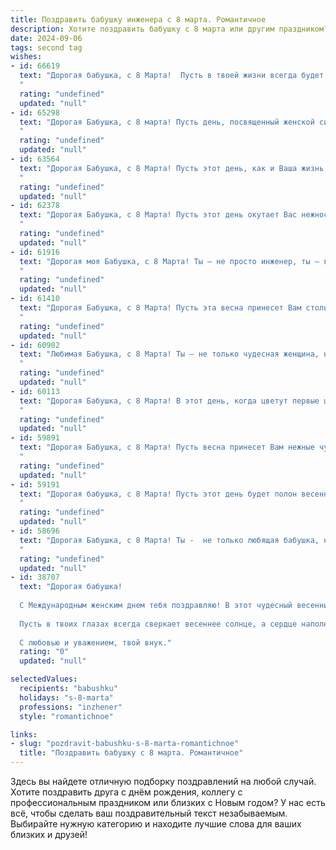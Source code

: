 ```yaml
---
title: Поздравить бабушку инженера с 8 марта. Романтичное
description: Хотите поздравить бабушку с 8 марта или другим праздником? Наш ИИ создаст незабываемое поздравление, а вы обязательно выделитесь среди других.  
date: 2024-09-06
tags: second tag
wishes:
- id: 66619
  text: "Дорогая бабушка, с 8 Марта!  Пусть в твоей жизни всегда будет место для волшебства и романтики, как в твоих инженерных проектах!  Будь счастлива, любима и окружена заботой своих близких. ❤️
  "
  rating: "undefined"
  updated: "null"
- id: 65298
  text: "Дорогая Бабушка, с 8 марта! Пусть день, посвященный женской силе и красоте, принесет тебе море тепла и нежности, а твоя душа, подобно тончайшему механизму, созданному твоим талантливым инженерным умом, будет переполнена радостью и вдохновением!
  "
  rating: "undefined"
  updated: "null"
- id: 63564
  text: "Дорогая Бабушка, с 8 Марта! Пусть этот день, как и Ваша жизнь, будет наполнен светом, радостью и нежностью. Вы – настоящий инженер души, умело строящий мосты любви и тепла в наших сердцах. Спасибо Вам за все!
  "
  rating: "undefined"
  updated: "null"
- id: 62378
  text: "Дорогая Бабушка, с 8 Марта! Пусть этот день окутает Вас нежностью и любовью, как Ваша инженерная мысль окружает мир точностью и красотой. Вы - настоящий символ женственности, силы и мудрости, и мы так благодарны за то, что у нас есть Вы.
  "
  rating: "undefined"
  updated: "null"
- id: 61916
  text: "Дорогая моя Бабушка, с 8 Марта! Ты – не просто инженер, ты – волшебница, которая создает уют и теплоту в каждом уголке нашей жизни. Пусть твой талант и светлая душа всегда согревают нас, а сердце бьется в такт с радостью и счастьем.
  "
  rating: "undefined"
  updated: "null"
- id: 61410
  text: "Дорогая Бабушка, с 8 Марта! Пусть эта весна принесет Вам столько же тепла и света, сколько Вы дарите нам своей любовью.  Ваша инженерная душа –  настоящее чудо, которое всегда вдохновляет нас на новые свершения.  Будьте счастливы, любимы и окружены заботой!
  "
  rating: "undefined"
  updated: "null"
- id: 60902
  text: "Любимая Бабушка, с 8 Марта! Ты – не только чудесная женщина, но и талантливый инженер, чьи ум и воля всегда служили примером для нас.  В этот день мы желаем тебе  радости, тепла и нежной любви,  пусть твоя жизнь будет наполнена весенним вдохновением и счастьем.
  "
  rating: "undefined"
  updated: "null"
- id: 60113
  text: "Дорогая Бабушка, с 8 Марта! В этот день, когда цветут первые цветы, хочу признаться, что восхищаюсь Вашей силой, умом и талантом инженера. Спасибо за Вашу любовь, заботу и ценные уроки, которые Вы мне давали. Желаю Вам весеннего настроения, радости и крепкого здоровья!
  "
  rating: "undefined"
  updated: "null"
- id: 59891
  text: "Дорогая Бабушка, с 8 Марта! Пусть весна принесет Вам нежные чувства, как первые цветы, и пусть Ваша душа всегда будет полна вдохновения, как инженерный проект, доведенный до совершенства.
  "
  rating: "undefined"
  updated: "null"
- id: 59191
  text: "Дорогая бабушка, с 8 Марта! Пусть этот день будет полон весеннего тепла, радости и нежности, как ваш талант инженера всегда был полон точности и вдохновения.
  "
  rating: "undefined"
  updated: "null"
- id: 58696
  text: "Дорогая Бабушка, с 8 Марта! Ты -  не только любящая бабушка, но и талантливый инженер, чьи ум и сила воли восхищают меня. Пусть твоя жизнь будет полна нежности, радости и вдохновения, как прекрасный весенний цветок!
  "
  rating: "undefined"
  updated: "null"
- id: 38707
  text: "Дорогая бабушка!
  
  С Международным женским днем тебя поздравляю! В этот чудесный весенний день желаю, чтобы каждый момент был наполнен радостью, как твой ум — знаниями. Как инженер, ты создаешь свои шедевры, а я уверен, что твоя настоящая магия заключается в умении строить крепкие и теплые связи в нашей семье.
  
  Пусть в твоих глазах всегда сверкает весеннее солнце, а сердце наполняется счастьем и любовью. Желаю здоровья, а каждый день пусть будет словно новый проект, полный захватывающих идей и радостных свершений.
  
  С любовью и уважением, твой внук."
  rating: "0"
  updated: "null"

selectedValues:
  recipients: "babushku"
  holidays: "s-8-marta"
  professions: "inzhener"
  style: "romantichnoe"

links:
- slug: "pozdravit-babushku-s-8-marta-romantichnoe"
  title: "Поздравить бабушку с 8 марта. Романтичное"
---
```


Здесь вы найдете отличную подборку поздравлений на любой случай. 
Хотите поздравить друга с днём рождения, коллегу с профессиональным праздником или близких с Новым годом? У нас есть всё, чтобы сделать ваш поздравительный текст незабываемым. Выбирайте нужную категорию и находите лучшие слова для ваших близких и друзей!
